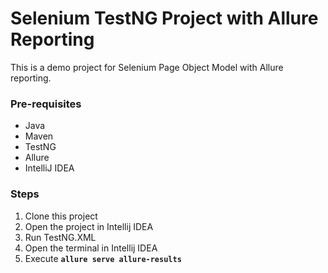 # Selenium TestNG Project with Allure Reporting

This is a demo project for Selenium Page Object Model with Allure reporting.

### Pre-requisites
* Java
* Maven
* TestNG
* Allure
* IntelliJ IDEA

### Steps
1. Clone this project
2. Open the project in Intellij IDEA
3. Run TestNG.XML
4. Open the terminal in Intellij IDEA
5. Execute **`allure serve allure-results`**
